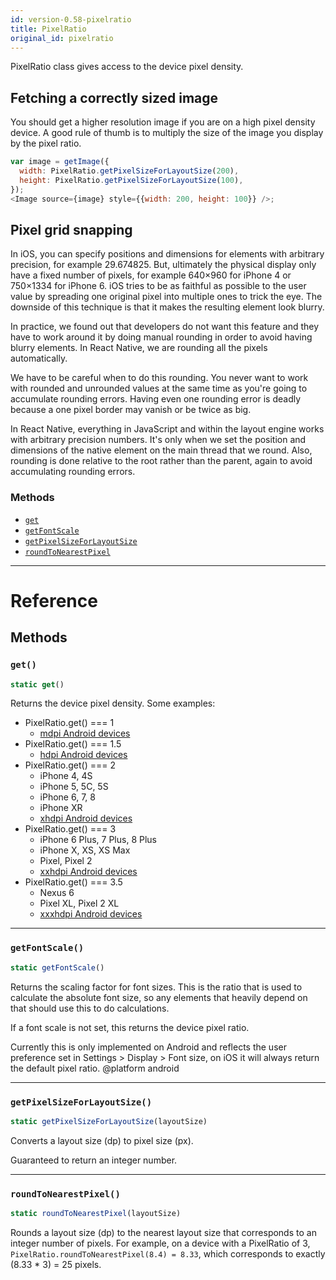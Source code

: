 ```yaml
---
id: version-0.58-pixelratio
title: PixelRatio
original_id: pixelratio
---
```


PixelRatio class gives access to the device pixel density.

## Fetching a correctly sized image

You should get a higher resolution image if you are on a high pixel density device. A good rule of thumb is to multiply the size of the image you display by the pixel ratio.

```javascript
var image = getImage({
  width: PixelRatio.getPixelSizeForLayoutSize(200),
  height: PixelRatio.getPixelSizeForLayoutSize(100),
});
<Image source={image} style={{width: 200, height: 100}} />;
```

## Pixel grid snapping

In iOS, you can specify positions and dimensions for elements with arbitrary precision, for example 29.674825. But, ultimately the physical display only have a fixed number of pixels, for example 640×960 for iPhone 4 or 750×1334 for iPhone 6. iOS tries to be as faithful as possible to the user value by spreading one original pixel into multiple ones to trick the eye. The downside of this technique is that it makes the resulting element look blurry.

In practice, we found out that developers do not want this feature and they have to work around it by doing manual rounding in order to avoid having blurry elements. In React Native, we are rounding all the pixels automatically.

We have to be careful when to do this rounding. You never want to work with rounded and unrounded values at the same time as you're going to accumulate rounding errors. Having even one rounding error is deadly because a one pixel border may vanish or be twice as big.

In React Native, everything in JavaScript and within the layout engine works with arbitrary precision numbers. It's only when we set the position and dimensions of the native element on the main thread that we round. Also, rounding is done relative to the root rather than the parent, again to avoid accumulating rounding errors.

### Methods

* [`get`](pixelratio.md#get)
* [`getFontScale`](pixelratio.md#getfontscale)
* [`getPixelSizeForLayoutSize`](pixelratio.md#getpixelsizeforlayoutsize)
* [`roundToNearestPixel`](pixelratio.md#roundtonearestpixel)

---

# Reference

## Methods

### `get()`

```javascript
static get()
```

Returns the device pixel density. Some examples:

* PixelRatio.get() === 1
  * [mdpi Android devices](https://material.io/tools/devices/)
* PixelRatio.get() === 1.5
  * [hdpi Android devices](https://material.io/tools/devices/)
* PixelRatio.get() === 2
  * iPhone 4, 4S
  * iPhone 5, 5C, 5S
  * iPhone 6, 7, 8
  * iPhone XR
  * [xhdpi Android devices](https://material.io/tools/devices/)
* PixelRatio.get() === 3
  * iPhone 6 Plus, 7 Plus, 8 Plus
  * iPhone X, XS, XS Max
  * Pixel, Pixel 2
  * [xxhdpi Android devices](https://material.io/tools/devices/)
* PixelRatio.get() === 3.5
  * Nexus 6
  * Pixel XL, Pixel 2 XL
  * [xxxhdpi Android devices](https://material.io/tools/devices/)

---

### `getFontScale()`

```javascript
static getFontScale()
```

Returns the scaling factor for font sizes. This is the ratio that is used to calculate the absolute font size, so any elements that heavily depend on that should use this to do calculations.

If a font scale is not set, this returns the device pixel ratio.

Currently this is only implemented on Android and reflects the user preference set in Settings > Display > Font size, on iOS it will always return the default pixel ratio. @platform android

---

### `getPixelSizeForLayoutSize()`

```javascript
static getPixelSizeForLayoutSize(layoutSize)
```

Converts a layout size (dp) to pixel size (px).

Guaranteed to return an integer number.

---

### `roundToNearestPixel()`

```javascript
static roundToNearestPixel(layoutSize)
```

Rounds a layout size (dp) to the nearest layout size that corresponds to an integer number of pixels. For example, on a device with a PixelRatio of 3, `PixelRatio.roundToNearestPixel(8.4) = 8.33`, which corresponds to exactly (8.33 \* 3) = 25 pixels.
